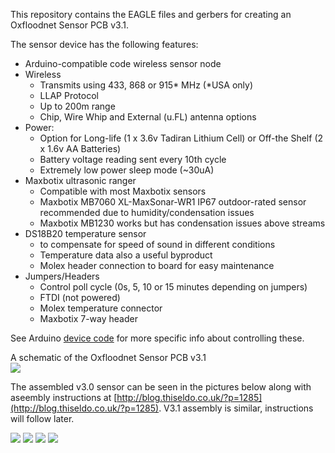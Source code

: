 This repository contains the EAGLE files and gerbers for creating an Oxfloodnet Sensor PCB v3.1. 

The sensor device has the following features:
* Arduino-compatible code wireless sensor node
* Wireless
  * Transmits using 433, 868 or 915* MHz  (*USA only)
  * LLAP Protocol
  * Up to 200m range
  * Chip, Wire Whip and External (u.FL) antenna options
* Power: 
  * Option for Long-life (1 x 3.6v Tadiran Lithium Cell) or Off-the Shelf (2 x 1.6v AA Batteries)
  * Battery voltage reading sent every 10th cycle
  * Extremely low power sleep mode (~30uA)
* Maxbotix ultrasonic ranger
  * Compatible with most Maxbotix sensors
  * Maxbotix MB7060 XL-MaxSonar-WR1 IP67 outdoor-rated sensor recommended due to humidity/condensation issues
  * Maxbotix MB1230 works but has condensation issues above streams
* DS18B20 temperature sensor 
  * to compensate for speed of sound in different conditions
  * Temperature data also a useful byproduct
  * Molex header connection to board for easy maintenance
* Jumpers/Headers
  * Control poll cycle (0s, 5, 10 or 15 minutes depending on jumpers)
  * FTDI (not powered)
  * Molex temperature connector
  * Maxbotix 7-way header
  
See Arduino [device code](https://github.com/OxFloodNet/sensor-device/tree/master/OxFloodNet_Sensor) for more specific info about controlling these.

A schematic of the Oxfloodnet Sensor PCB v3.1  
![](https://raw.githubusercontent.com/OxFloodNet/sensor-device/master/PCB/oxfloodnet_sensorv3.png)

The assembled v3.0 sensor can be seen in the pictures below along with aseembly instructions at [http://blog.thiseldo.co.uk/?p=1285](http://blog.thiseldo.co.uk/?p=1285). V3.1 assembly is similar, instructions will follow later.

![](https://raw.githubusercontent.com/OxFloodNet/sensor-device/master/PCB/2014-06-16%2019.46.09.jpg)
![](https://raw.githubusercontent.com/OxFloodNet/sensor-device/master/PCB/2014-06-16%2020.43.26.jpg)
![](https://raw.githubusercontent.com/OxFloodNet/sensor-device/master/PCB/2014-06-16%2021.30.13.jpg)
![](https://raw.githubusercontent.com/OxFloodNet/sensor-device/master/PCB/2014-06-18%2021.20.05.jpg)
